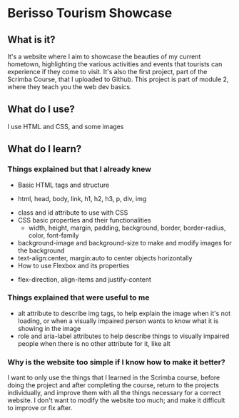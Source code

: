 # Berisso Tourism Showcase
## What is it? 
It's a website where I aim to showcase the beauties of my current hometown, highlighting the various activities and events that tourists can experience if they come to visit.
It's also the first project, part of the Scrimba Course, that I uploaded to Github. This project is part of module 2, where they teach you the web dev basics.
## What do I use?
I use HTML and CSS, and some images
## What do I learn?
 ### Things explained but that I already knew
  * Basic HTML tags and structure
   - html, head, body, link, h1, h2, h3, p, div, img
  * class and id attribute to use with CSS
  * CSS basic properties and their functionalities
    - width, height, margin, padding, background, border, border-radius, color, font-family
  * background-image and background-size to make and modify images for the background
  * text-align:center, margin:auto to center objects horizontally
  * How to use Flexbox and its properties
   - flex-direction, align-items and justify-content
 ### Things explained that were useful to me
  * alt attribute to describe img tags, to help explain the image when it's not loading, or when a visually impaired person wants to know what it is showing in the image
  * role and aria-label attributes to help describe things to visually impaired people when there is no other attribute for it, like alt
### Why is the website too simple if I know how to make it better?
I want to only use the things that I learned in the Scrimba course, before doing the project and after completing the course, return to the projects individually, and improve them with all the things necessary for a correct website. I don't want to modify the website too much; and make it difficult to improve or fix after. 
